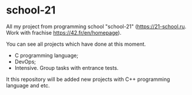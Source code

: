 # school-21

All my project from programming school "school-21" (https://21-school.ru. Work with frachise https://42.fr/en/homepage).

You can see all projects which have done at this moment.

- C programming language;
- DevOps;
- Intensive. Group tasks with entrance tests.

It this repository will be added new projects with C++ programming language and etc.
